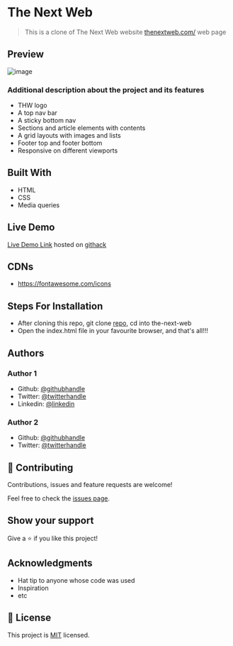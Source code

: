 # The Next Web
> This is a clone of The Next Web website [thenextweb.com/](https://thenextweb.com/) web page

## Preview
![image](file:///tmp/Screenshot_2020-03-29_00-47-43.png)



### Additional description about the project and its features
- THW logo
- A top nav bar
- A sticky bottom nav
- Sections and article elements with contents
- A grid layouts with images and lists
- Footer top and footer bottom
- Responsive on different viewports

## Built With

- HTML
- CSS
- Media queries

## Live Demo

[Live Demo Link](https://rawcdn.githack.com/jamezjaz/the-next-web/43d4b7c5b7b32306484b402af11508043145c117/index.html) hosted on [githack](https://raw.githack.com)


## CDNs
- https://fontawesome.com/icons

## Steps For Installation
- After cloning this repo, git clone [repo](git@github.com:jamezjaz/the-next-web.git), cd into the-next-web
- Open the index.html file in your favourite browser, and that's all!!!


## Authors

### Author 1

- Github: [@githubhandle](https://github.com/jamezjaz)
- Twitter: [@twitterhandle](https://twitter.com/jamezjaz90)
- Linkedin: [@linkedin](https://linkedin.com/in/james-odufu-ba2a4a125)

### Author 2
- Github: [@githubhandle](https://github.com/Genius8)
- Twitter: [@twitterhandle](https://twitter.com/erasmus_okiror)



## :handshake: Contributing

Contributions, issues and feature requests are welcome!

Feel free to check the [issues page](issues/).

## Show your support

Give a :star:️ if you like this project!

## Acknowledgments

- Hat tip to anyone whose code was used
- Inspiration
- etc

## :memo: License

This project is [MIT](lic.url) licensed.

